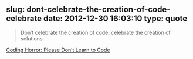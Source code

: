 slug: dont-celebrate-the-creation-of-code-celebrate
date: 2012-12-30 16:03:10
type: quote
---

> Don’t celebrate the creation of code, celebrate the creation of solutions.

[Coding Horror: Please Don’t Learn to Code](http://www.codinghorror.com/blog/2012/05/please-dont-learn-to-code.html)
